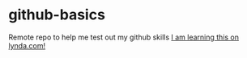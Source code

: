 # github-basics
Remote repo to help me test out my github skills
[I am learning this on lynda.com!](http://mmm.lynda.com)
